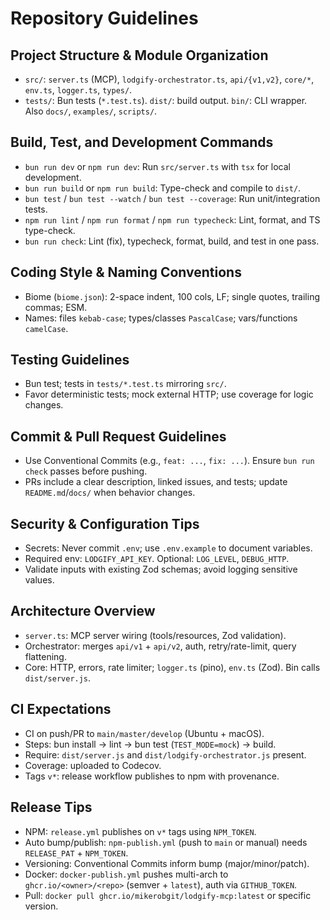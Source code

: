 # Repository Guidelines

## Project Structure & Module Organization
- `src/`: `server.ts` (MCP), `lodgify-orchestrator.ts`, `api/{v1,v2}`, `core/*`, `env.ts`, `logger.ts`, `types/`.
- `tests/`: Bun tests (`*.test.ts`). `dist/`: build output. `bin/`: CLI wrapper. Also `docs/`, `examples/`, `scripts/`.

## Build, Test, and Development Commands
- `bun run dev` or `npm run dev`: Run `src/server.ts` with `tsx` for local development.
- `bun run build` or `npm run build`: Type-check and compile to `dist/`.
- `bun test` / `bun test --watch` / `bun test --coverage`: Run unit/integration tests.
- `npm run lint` / `npm run format` / `npm run typecheck`: Lint, format, and TS type-check.
- `bun run check`: Lint (fix), typecheck, format, build, and test in one pass.



## Coding Style & Naming Conventions
- Biome (`biome.json`): 2-space indent, 100 cols, LF; single quotes, trailing commas; ESM.
- Names: files `kebab-case`; types/classes `PascalCase`; vars/functions `camelCase`.

## Testing Guidelines
- Bun test; tests in `tests/*.test.ts` mirroring `src/`.
- Favor deterministic tests; mock external HTTP; use coverage for logic changes.

## Commit & Pull Request Guidelines
- Use Conventional Commits (e.g., `feat: ...`, `fix: ...`). Ensure `bun run check` passes before pushing.
- PRs include a clear description, linked issues, and tests; update `README.md`/`docs/` when behavior changes.

## Security & Configuration Tips
- Secrets: Never commit `.env`; use `.env.example` to document variables.
- Required env: `LODGIFY_API_KEY`. Optional: `LOG_LEVEL`, `DEBUG_HTTP`.
- Validate inputs with existing Zod schemas; avoid logging sensitive values.

## Architecture Overview
- `server.ts`: MCP server wiring (tools/resources, Zod validation).
- Orchestrator: merges `api/v1` + `api/v2`, auth, retry/rate-limit, query flattening.
- Core: HTTP, errors, rate limiter; `logger.ts` (pino), `env.ts` (Zod). Bin calls `dist/server.js`.

## CI Expectations
- CI on push/PR to `main/master/develop` (Ubuntu + macOS).
- Steps: bun install → lint → bun test (`TEST_MODE=mock`) → build.
- Require: `dist/server.js` and `dist/lodgify-orchestrator.js` present.
- Coverage: uploaded to Codecov.
- Tags `v*`: release workflow publishes to npm with provenance.

## Release Tips
- NPM: `release.yml` publishes on `v*` tags using `NPM_TOKEN`.
- Auto bump/publish: `npm-publish.yml` (push to `main` or manual) needs `RELEASE_PAT` + `NPM_TOKEN`.
- Versioning: Conventional Commits inform bump (major/minor/patch).
- Docker: `docker-publish.yml` pushes multi-arch to `ghcr.io/<owner>/<repo>` (semver + `latest`), auth via `GITHUB_TOKEN`.
- Pull: `docker pull ghcr.io/mikerobgit/lodgify-mcp:latest` or specific version.
